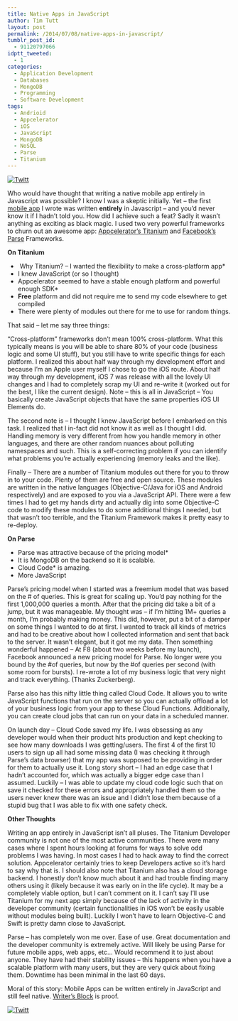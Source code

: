```yaml
---
title: Native Apps in JavaScript
author: Tim Tutt
layout: post
permalink: /2014/07/08/native-apps-in-javascript/
tumblr_post_id:
  - 91120797066
idptt_tweeted:
  - 1
categories:
  - Application Development
  - Databases
  - MongoDB
  - Programming
  - Software Development
tags:
  - Andrioid
  - Appcelerator
  - iOS
  - JavaScript
  - MongoDB
  - NoSQL
  - Parse
  - Titanium
---
```

<div class="twttr_button">
  <a href="http://twitter.com/share?url=http://www.timtutt.com/2014/07/08/native-apps-in-javascript/&text=Native+Apps+in+JavaScript" target="_blank" title="Click here if you like this article."> <img src="http://www.timtutt.com/wp-content/plugins/twitter-plugin/images/twitt.gif" alt="Twitt" /> </a>
</div>

Who would have thought that writing a native mobile app entirely in Javascript was possible? I know I was a skeptic initially. Yet &#8211; the first [mobile app][1] I wrote was written **entirely** in Javascript &#8211; and you&#8217;d never know it if I hadn&#8217;t told you. How did I achieve such a feat? Sadly it wasn&#8217;t anything as exciting as black magic. I used two very powerful frameworks to churn out an awesome app: [Appcelerator&#8217;s Titanium][2] and [Facebook&#8217;s Parse][3] Frameworks.

**On Titanium**

  *  Why Titanium? &#8211; I wanted the flexibility to make a cross-platform app*
  * I knew JavaScript (or so I thought)
  * Appcelerator seemed to have a stable enough platform and powerful enough SDK*
  * **Free** platform and did not require me to send my code elsewhere to get compiled
  * There were plenty of modules out there for me to use for random things.

That said &#8211; let me say three things:

&#8220;Cross-platform&#8221; frameworks don&#8217;t mean 100% cross-platform. What this typically means is you will be able to share 80% of your code (business logic and some UI stuff), but you still have to write specific things for each platform. I realized this about half way through my development effort and because I&#8217;m an Apple user myself I chose to go the iOS route. About half way through my development, iOS 7 was release with all the lovely UI changes and I had to completely scrap my UI and re-write it (worked out for the best, I like the current design). Note &#8211; this is all in JavaScript &#8211; You basically create JavaScript objects that have the same properties iOS UI Elements do.

The second note is &#8211; I thought I knew JavaScript before I embarked on this task. I realized that I in-fact did not know it as well as I thought I did. Handling memory is very different from how you handle memory in other languages, and there are other random nuances about polluting namespaces and such. This is a self-correcting problem if you can identify what problems you&#8217;re actually experiencing (memory leaks and the like).

Finally &#8211; There are a number of Titanium modules out there for you to throw in to your code. Plenty of them are free and open source. These modules are written in the native languages (Objective-C/Java for iOS and Android respectively) and are exposed to you via a JavaScript API. There were a few times I had to get my hands dirty and actually dig into some Objective-C code to modify these modules to do some additional things I needed, but that wasn&#8217;t too terrible, and the Titanium Framework makes it pretty easy to re-deploy.

**On Parse**

  * Parse was attractive because of the pricing model*
  * It is MongoDB on the backend so it is scalable.
  * Cloud Code* is amazing.
  * More JavaScript

Parse&#8217;s pricing model when I started was a freemium model that was based on the # of queries. This is great for scaling up. You&#8217;d pay nothing for the first 1,000,000 queries a month. After that the pricing did take a bit of a jump, but it was manageable. My thought was &#8211; if I&#8217;m hitting 1M+ queries a month, I&#8217;m probably making money. This did, however, put a bit of a damper on some things I wanted to do at first. I wanted to track all kinds of metrics and had to be creative about how I collected information and sent that back to the server. It wasn&#8217;t elegant, but it got me my data. Then something wonderful happened &#8211; At F8 (about two weeks before my launch), Facebook announced a new pricing model for Parse. No longer were you bound by the #of queries, but now by the #of queries per second (with some room for bursts). I re-wrote a lot of my business logic that very night and track everything. (Thanks Zuckerberg).

Parse also has this nifty little thing called Cloud Code. It allows you to write JavaScript functions that run on the server so you can actually offload a lot of your business logic from your app to these Cloud Functions. Additionally, you can create cloud jobs that can run on your data in a scheduled manner.

On launch day &#8211; Cloud Code saved my life. I was obsessing as any developer would when their product hits production and kept checking to see how many downloads I was getting/users. The first 4 of the first 10 users to sign up all had some missing data (I was checking it through Parse&#8217;s data browser) that my app was supposed to be providing in order for them to actually use it. Long story short &#8211; I had an edge case that I hadn&#8217;t accounted for, which was actually a bigger edge case than I assumed. Luckily &#8211; I was able to update my cloud code logic such that on save it checked for these errors and appropriately handled them so the users never knew there was an issue and I didn&#8217;t lose them because of a stupid bug that I was able to fix with one safety check.

**Other Thoughts**

Writing an app entirely in JavaScript isn&#8217;t all pluses. The Titanium Developer community is not one of the most active communities. There were many cases where I spent hours looking at forums for ways to solve odd problems I was having. In most cases I had to hack away to find the correct solution. Appcelerator certainly tries to keep Developers active so it&#8217;s hard to say why that is. I should also note that Titanium also has a cloud storage backend. I honestly don&#8217;t know much about it and had trouble finding many others using it (likely because it was early on in the life cycle). It may be a completely viable option, but I can&#8217;t comment on it. I can&#8217;t say I&#8217;ll use Titanium for my next app simply because of the lack of activity in the developer community (certain functionalities in iOS won&#8217;t be easily usable without modules being built). Luckily I won&#8217;t have to learn Objective-C and Swift is pretty damn close to JavaScript.

Parse &#8211; has completely won me over. Ease of use. Great documentation and the developer community is extremely active. Will likely be using Parse for future mobile apps, web apps, etc&#8230; Would recommend it to just about anyone. They have had their stability issues &#8211; this happens when you have a scalable platform with many users, but they are very quick about fixing them. Downtime has been minimal in the last 60 days.

Moral of this story: Mobile Apps can be written entirely in JavaScript and still feel native. [Writer&#8217;s Block][1] is proof.

<div class="twttr_button">
  <a href="http://twitter.com/share?url=http://www.timtutt.com/2014/07/08/native-apps-in-javascript/&text=Native+Apps+in+JavaScript" target="_blank" title="Click here if you like this article."> <img src="http://www.timtutt.com/wp-content/plugins/twitter-plugin/images/twitt.gif" alt="Twitt" /> </a>
</div>

 [1]: http://www.writersblockappios.com
 [2]: http://www.appcelerator.com/
 [3]: https://parse.com/
